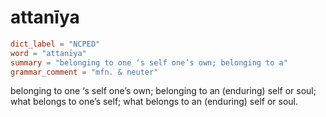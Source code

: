 # attanīya

``` toml
dict_label = "NCPED"
word = "attanīya"
summary = "belonging to one ‘s self one’s own; belonging to a"
grammar_comment = "mfn. & neuter"
```

belonging to one ‘s self one’s own; belonging to an (enduring) self or soul; what belongs to one’s self; what belongs to an (enduring) self or soul.

